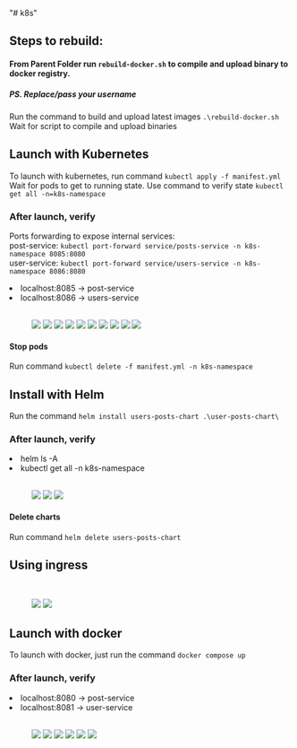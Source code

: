 "# k8s" 

<link rel="stylesheet" type="text/css" href="styles.css">

## Steps to rebuild: 
#### From Parent Folder run `rebuild-docker.sh` to compile and upload binary to docker registry.
##### PS. Replace/pass your username
Run the command to build and upload latest images `.\rebuild-docker.sh`
<br/> Wait for script to compile and upload binaries

## Launch with Kubernetes
To launch with kubernetes, run command `kubectl apply -f manifest.yml`
<br/> Wait for pods to get to running state. Use command to verify state `kubectl get all -n=k8s-namespace`

### After launch, verify
Ports forwarding to expose internal services:
<br/>post-service: `kubectl port-forward service/posts-service -n k8s-namespace 8085:8080`
<br/>user-service: `kubectl port-forward service/users-service -n k8s-namespace 8086:8080`

<li> localhost:8085 -> post-service </li>
<li> localhost:8086 -> users-service </li>

<br/>

<figure>
 <img src="https://github.com/vivek807/k8s/blob/main/Docs/7.jpg?raw=true"/>
 <img src="https://github.com/vivek807/k8s/blob/main/Docs/8.jpg?raw=true"/>
 <img src="https://github.com/vivek807/k8s/blob/main/Docs/9.jpg?raw=true"/>
 <img src="https://github.com/vivek807/k8s/blob/main/Docs/10.jpg?raw=true"/>
 <img src="https://github.com/vivek807/k8s/blob/main/Docs/11.jpg?raw=true"/>
 <img src="https://github.com/vivek807/k8s/blob/main/Docs/12.jpg?raw=true"/>
 <img src="https://github.com/vivek807/k8s/blob/main/Docs/13.jpg?raw=true"/>
 <img src="https://github.com/vivek807/k8s/blob/main/Docs/14.jpg?raw=true"/>
 <img src="https://github.com/vivek807/k8s/blob/main/Docs/15.jpg?raw=true"/>
 <img src="https://github.com/vivek807/k8s/blob/main/Docs/16.jpg?raw=true"/>
</figure>

#### Stop pods
Run command `kubectl delete -f manifest.yml -n k8s-namespace`

## Install with Helm
Run the command `helm install users-posts-chart .\user-posts-chart\`

### After launch, verify
<li>helm ls -A </li>
<li>kubectl get all -n k8s-namespace</li>

<br/>

<figure>
<img src="https://github.com/vivek807/k8s/blob/main/Docs/helm1.jpg?raw=true"/>
<img src="https://github.com/vivek807/k8s/blob/main/Docs/helm2.jpg?raw=true"/>
<img src="https://github.com/vivek807/k8s/blob/main/Docs/helm4.jpg?raw=true"/>
</figure>

#### Delete charts
Run command `helm delete users-posts-chart`

## Using ingress

<br/>
<figure>
<img src="https://github.com/vivek807/k8s/blob/main/Docs/ingress1.jpg?raw=true"/>
<img src="https://github.com/vivek807/k8s/blob/main/Docs/ingress2.jpg?raw=true"/>
</figure>


## Launch with docker
To launch with docker, just run the command `docker compose up`

### After launch, verify 
<li> localhost:8080 -> post-service </li>
<li> localhost:8081 -> user-service </li>

<br/>

<figure>
<img src="https://github.com/vivek807/k8s/blob/main/Docs/1.jpg?raw=true"/>
<img src="https://github.com/vivek807/k8s/blob/main/Docs/2.jpg?raw=true"/>
<img src="https://github.com/vivek807/k8s/blob/main/Docs/3.jpg?raw=true"/>
<img src="https://github.com/vivek807/k8s/blob/main/Docs/4.jpg?raw=true"/>
<img src="https://github.com/vivek807/k8s/blob/main/Docs/5.jpg?raw=true"/>
<img src="https://github.com/vivek807/k8s/blob/main/Docs/6.jpg?raw=true"/>
</figure>
